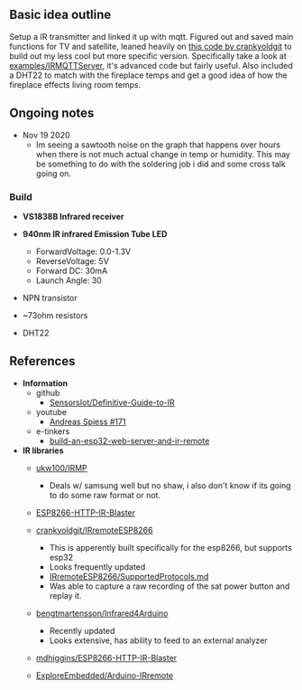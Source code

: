 ## Basic idea outline
Setup a IR transmitter and linked it up with mqtt. Figured out and saved main functions for TV and satellite, leaned heavily on [this code by crankyoldgit][crankyoldgitIRremoteESP8266] to build out my less cool but more specific version. Specifically take a look at [examples/IRMQTTServer], it's advanced code but fairly useful. Also included a DHT22 to match with the fireplace temps and get a good idea of how the fireplace effects living room temps.

## Ongoing notes
 - Nov 19 2020
   - Im seeing a sawtooth noise on the graph that happens over hours when there is not much actual change in temp or humidity. This may be something to do with the soldering job i did and some cross talk going on.  

### Build
- **VS1838B Infrared receiver**

- **940nm IR infrared Emission Tube LED**
   - ForwardVoltage: 0.0-1.3V
   - ReverseVoltage: 5V
   - Forward DC: 30mA
   - Launch Angle: 30
- NPN transistor
- ~73ohm resistors
- DHT22

## References

- **Information**
  - github
    - [SensorsIot/Definitive-Guide-to-IR]
  - youtube
    - [Andreas Spiess #171]
  - e-tinkers
    - [build-an-esp32-web-server-and-ir-remote]
- **IR libraries**
  - [ukw100/IRMP][ukw100IRMP]
    - Deals w/ samsung well but no shaw, i also don't know if its going to do some raw format or not.

  - [ESP8266-HTTP-IR-Blaster][esp8266HTTPIRBlaster]

  - [crankyoldgit/IRremoteESP8266][crankyoldgitIRremoteESP8266]
    - This is apperently built specifically for the esp8266, but supports esp32
    - Looks frequently updated
    - [IRremoteESP8266/SupportedProtocols.md][irremoteesp8266SupportedProtocols.md]
    - Was able to capture a raw recording of the sat power button and replay it.

  - [bengtmartensson/Infrared4Arduino][bengtmartenssonInfrared4Arduino]
      - Recently updated
      - Looks extensive, has ability to feed to an external analyzer

  - [mdhiggins/ESP8266-HTTP-IR-Blaster][mdhigginsESP8266HTTPIRBlaster]

  - [ExploreEmbedded/Arduino-IRremote][exploreembeddedArduinoIRremote]






[build-an-esp32-web-server-and-ir-remote]: https://www.e-tinkers.com/2019/11/build-an-esp32-web-server-and-ir-remote/

[irledsAndReceiver]: https://www.amazon.ca/dp/B07FFQ9B9H
[examples/IRMQTTServer]: https://github.com/crankyoldgit/IRremoteESP8266/tree/master/examples/IRMQTTServer

[Andreas Spiess #171]: https://www.youtube.com/watch?v=gADIb1Xw8PE

[SensorsIot/Definitive-Guide-to-IR]: https://github.com/SensorsIot/Definitive-Guide-to-IR/

[mdhigginsESP8266HTTPIRBlaster]: https://github.com/mdhiggins/ESP8266-HTTP-IR-Blaster/
[z3t0ArduinoIRremote]: https://github.com/z3t0/Arduino-IRremote
[sensorsiotESP32IRremote]: https://github.com/SensorsIot/Definitive-Guide-to-IR/tree/master/ESP32-IRremote
[sensorsiotIRMQTT_ESP32]: https://github.com/SensorsIot/Definitive-Guide-to-IR/tree/master/IRMQTT_ESP32
[crankyoldgitIRremoteESP8266]: https://github.com/crankyoldgit/IRremoteESP8266

[bengtmartenssonInfrared4Arduino]: https://github.com/bengtmartensson/Infrared4Arduino

[irremoteesp8266SupportedProtocols.md]: https://github.com/crankyoldgit/IRremoteESP8266/blob/master/SupportedProtocols.md

[exploreembeddedArduinoIRremote]: https://github.com/ExploreEmbedded/Arduino-IRremote

[esp8266HTTPIRBlaster]: https://github.com/mdhiggins/ESP8266-HTTP-IR-Blaster/

[ukw100IRMP]: https://github.com/ukw100/IRMP
